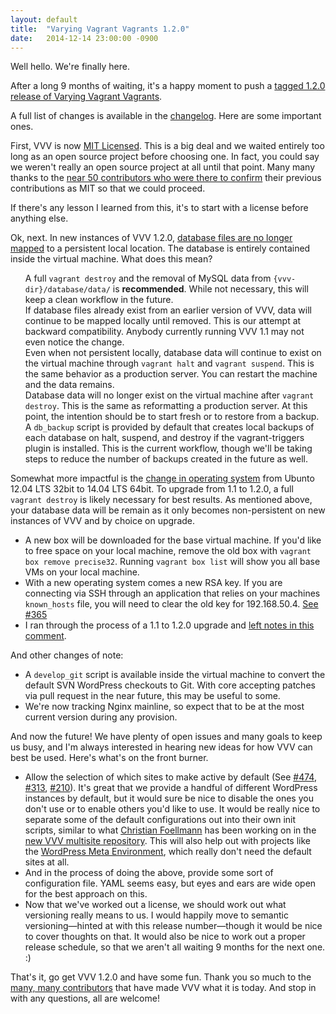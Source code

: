 ```yaml
---
layout: default
title:  "Varying Vagrant Vagrants 1.2.0"
date:   2014-12-14 23:00:00 -0900
---
```


Well hello. We're finally here.

After a long 9 months of waiting, it's a happy moment to push a <a href="https://github.com/Varying-Vagrant-Vagrants/VVV/releases/tag/1.2.0">tagged 1.2.0 release of Varying Vagrant Vagrants</a>.

A full list of changes is available in the <a href="https://github.com/Varying-Vagrant-Vagrants/VVV/blob/master/CHANGELOG.md">changelog</a>. Here are some important ones.

First, VVV is now <a href="https://github.com/varying-vagrant-vagrants/vvv/blob/master/LICENSE">MIT Licensed</a>. This is a big deal and we waited entirely too long as an open source project before choosing one. In fact, you could say we weren't really an open source project at all until that point. Many many thanks to the <a href="https://github.com/Varying-Vagrant-Vagrants/VVV/issues/346">near 50 contributors who were there to confirm</a> their previous contributions as MIT so that we could proceed.

If there's any lesson I learned from this, it's to start with a license before anything else.

Ok, next. In new instances of VVV 1.2.0, <a href="https://github.com/Varying-Vagrant-Vagrants/VVV/pull/322">database files are no longer mapped</a> to a persistent local location. The database is entirely contained inside the virtual machine. What does this mean?
<ul class="task-list">
 	<li>A full <code>vagrant destroy</code> and the removal of MySQL data from <code>{vvv-dir}/database/data/</code> is <strong>recommended</strong>. While not necessary, this will keep a clean workflow in the future.</li>
 	<li>If database files already exist from an earlier version of VVV, data will continue to be mapped locally until removed. This is our attempt at backward compatibility. Anybody currently running VVV 1.1 may not even notice the change.</li>
 	<li>Even when not persistent locally, database data will continue to exist on the virtual machine through <code>vagrant halt</code> and <code>vagrant suspend</code>. This is the same behavior as a production server. You can restart the machine and the data remains.</li>
 	<li>Database data will no longer exist on the virtual machine after <code>vagrant destroy</code>. This is the same as reformatting a production server. At this point, the intention should be to start fresh or to restore from a backup.</li>
 	<li>A <code>db_backup</code> script is provided by default that creates local backups of each database on halt, suspend, and destroy if the vagrant-triggers plugin is installed. This is the current workflow, though we'll be taking steps to reduce the number of backups created in the future as well.</li>
</ul>
Somewhat more impactful is the <a href="https://github.com/Varying-Vagrant-Vagrants/VVV/issues/334">change in operating system</a> from Ubunto 12.04 LTS 32bit to 14.04 LTS 64bit. To upgrade from 1.1 to 1.2.0, a full <code>vagrant destroy</code> is likely necessary for best results. As mentioned above, your database data will be remain as it only becomes non-persistent on new instances of VVV and by choice on upgrade.
<ul>
 	<li>A new box will be downloaded for the base virtual machine. If you'd like to free space on your local machine, remove the old box with <code>vagrant box remove precise32</code>. Running <code>vagrant box list</code> will show you all base VMs on your local machine.</li>
 	<li>With a new operating system comes a new RSA key. If you are connecting via SSH through an application that relies on your machines <code>known_hosts</code> file, you will need to clear the old key for 192.168.50.4. <a href="https://github.com/Varying-Vagrant-Vagrants/VVV/issues/365">See #365</a></li>
 	<li>I ran through the process of a 1.1 to 1.2.0 upgrade and <a href="https://github.com/Varying-Vagrant-Vagrants/VVV/issues/510#issuecomment-64097274">left notes in this comment</a>.</li>
</ul>
And other changes of note:
<ul>
 	<li>A <code>develop_git</code> script is available inside the virtual machine to convert the default SVN WordPress checkouts to Git. With core accepting patches via pull request in the near future, this may be useful to some.</li>
 	<li>We're now tracking Nginx mainline, so expect that to be at the most current version during any provision.</li>
</ul>
And now the future! We have plenty of open issues and many goals to keep us busy, and I'm always interested in hearing new ideas for how VVV can best be used. Here's what's on the front burner.
<ul>
 	<li>Allow the selection of which sites to make active by default (See <a href="https://github.com/Varying-Vagrant-Vagrants/VVV/issues/474">#474</a>, <a href="https://github.com/Varying-Vagrant-Vagrants/VVV/issues/313">#313</a>, <a href="https://github.com/Varying-Vagrant-Vagrants/VVV/issues/210">#210</a>). It's great that we provide a handful of different WordPress instances by default, but it would sure be nice to disable the ones you don't use or to enable others you'd like to use. It would be really nice to separate some of the default configurations out into their own init scripts, similar to what <a href="http://www.foellmann.de/christian/">Christian Foellmann</a> has been working on in the <a href="https://github.com/Varying-Vagrant-Vagrants/vvv-multisite">new VVV multisite repository</a>. This will also help out with projects like the <a href="https://github.com/iandunn/wordpress-meta-environment">WordPress Meta Environment</a>, which really don't need the default sites at all.</li>
 	<li>And in the process of doing the above, provide some sort of configuration file. YAML seems easy, but eyes and ears are wide open for the best approach on this.</li>
 	<li>Now that we've worked out a license, we should work out what versioning really means to us. I would happily move to semantic versioning—hinted at with this release number—though it would be nice to cover thoughts on that. It would also be nice to work out a proper release schedule, so that we aren't all waiting 9 months for the next one. :)</li>
</ul>
That's it, go get VVV 1.2.0 and have some fun. Thank you so much to the <a href="https://github.com/Varying-Vagrant-Vagrants/VVV/blob/master/README.md">many, many contributors</a> that have made VVV what it is today. And stop in with any questions, all are welcome!
